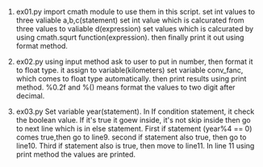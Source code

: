 1. ex01.py
       import cmath module to use them in this script.
       set int values to three valiable a,b,c(statement)
       set int value which is calcurated from three values to valiable d(expression)
       set values which is calcurated by using cmath.squrt function(expression).
       then finally print it out using format method.

2. ex02.py
       using input method ask to user to put in number, then format it to float type. it assign to variable(kilometers)
       set variable conv_fanc, which comes to float type automatically.
       then print results using print method. %0.2f and %() means format the values to two digit after decimal.

3. ex03.py
       Set variable year(statement).
       In If condition statement, it check the boolean value. If it's true it goew inside, it's not skip inside then go to next line which is in else statement.
       First if statement (year%4 == 0) comes true,then go to line9. second if statement also true, then go to line10. Third if statement also is true, then move to line11.
       In line 11 using print method the values are printed.
